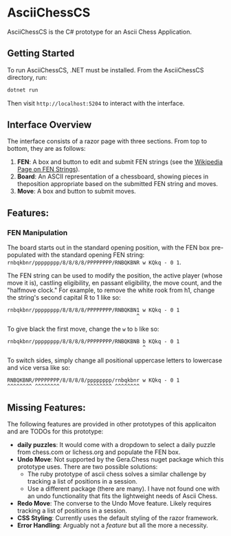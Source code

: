 # AsciiChessCS

AsciiChessCS is the C# prototype for an Ascii Chess Application. 

## Getting Started

To run AsciiChessCS, .NET must be installed. From the AsciiChessCS directory, run:  

```bash
dotnet run
```

Then visit `http://localhost:5204` to interact with the interface.  

## Interface Overview

The interface consists of a razor page with three sections. From top to bottom, they are as follows:  

 1. **FEN**: A box and button to edit and submit FEN strings (see the [Wikipedia Page on FEN Strings](https://en.wikipedia.org/wiki/Forsyth%E2%80%93Edwards_Notation)).
 2. **Board**: An ASCII representation of a chessboard, showing pieces in theposition appropriate based on the submitted FEN string and moves.
 3. **Move**: A box and button to submit moves.

## Features:

### FEN Manipulation

The board starts out in the standard opening position, with the FEN box pre-populated with the standard opening FEN string: `rnbqkbnr/pppppppp/8/8/8/8/PPPPPPPP/RNBQKBNR w KQkq - 0 1`.  

The FEN string can be used to modify the position, the active player (whose move it is), castling eligibility, en passant eligibility, the move count, and the "halfmove clock." For example, to remove the white rook from h1, change the string's second capital R to 1 like so:  

```text
rnbqkbnr/pppppppp/8/8/8/8/PPPPPPPP/RNBQKBN1 w KQkq - 0 1
                                          ^
```
To give black the first move, change the `w` to `b` like so:  
```text
rnbqkbnr/pppppppp/8/8/8/8/PPPPPPPP/RNBQKBNB b KQkq - 0 1
                                            ^
```
To switch sides, simply change all positional uppercase letters to lowercase and vice versa like so:
```text
RNBQKBNR/PPPPPPPP/8/8/8/8/pppppppp/rnbqkbnr w KQkq - 0 1
^^^^^^^^ ^^^^^^^^         ^^^^^^^^ ^^^^^^^^
```

## Missing Features: 

The following features are provided in other prototypes of this applicaiton and are TODOs for this prototype:  

 - **daily puzzles**: It would come with a dropdown to select a daily puzzle from chess.com or lichess.org and populate the FEN box.
 - **Undo Move**: Not supported by the Gera.Chess nuget package which this prototype uses. There are two possible solutions: 
     * The ruby prototype of ascii chess solves a similar challenge by tracking a list of positions in a session.
     * Use a different package (there are many). I have not found one with an undo functionality that fits the lightweight needs of Ascii Chess.
 - **Redo Move**: The converse to the Undo Move feature. Likely requires tracking a list of positions in a session. 
 - **CSS Styling**: Currently uses the default styling of the razor framework.
 - **Error Handling**: Arguably not a *feature* but all the more a necessity. 

